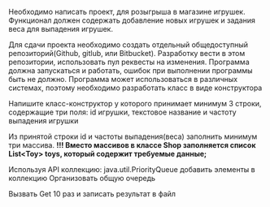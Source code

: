 Необходимо написать проект, для розыгрыша в магазине игрушек. 
Функционал должен содержать добавление новых игрушек и задания веса для выпадения игрушек.

Для сдачи проекта необходимо создать отдельный общедоступный репозиторий(Github, gitlub, или Bitbucket). 
Разработку вести в этом репозитории, использовать пул реквесты на изменения. 
Программа должна запускаться и работать, ошибок при выполнении программы быть не должно. 
Программа может использоваться в различных системах, поэтому необходимо разработать класс в виде конструктора

Напишите класс-конструктор у которого принимает минимум 3 строки, содержащие три поля: 
id игрушки, текстовое название и частоту выпадения игрушки

Из принятой строки id и частоты выпадения(веса) заполнить минимум три массива. 
__!!! Вместо массивов в классе Shop заполняется список List\<Toy\> toys, который содержит требуемые данные;__

Используя API коллекцию: java.util.PriorityQueue добавить элементы в коллекцию
Организовать общую очередь

Вызвать Get 10 раз и записать результат в файл
